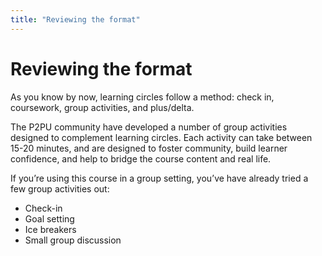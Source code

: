 ```yaml
---
title: "Reviewing the format"
---
```

# Reviewing the format

As you know by now, learning circles follow a method: check in, coursework, group activities, and plus/delta. 

The P2PU community have developed a number of group activities designed to complement learning circles. Each activity can take between 15-20 minutes, and are designed to foster community, build learner confidence, and help to bridge the course content and real life. 

If you’re using this course in a group setting, you’ve have already tried a few group activities out:
- Check-in
- Goal setting
- Ice breakers
- Small group discussion

